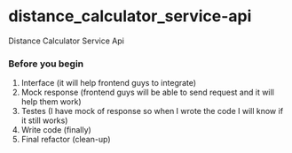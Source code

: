# distance_calculator_service-api
Distance Calculator Service Api

### Before you begin
1. Interface (it will help frontend guys to integrate)
2. Mock response (frontend guys will be able to send request and it will help them work)
3. Testes (I have mock of response so when I wrote the code I will know if it still works)
4. Write code (finally)
5. Final refactor (clean-up)